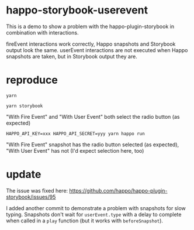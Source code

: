 # happo-storybook-userevent
This is a demo to show a problem with the happo-plugin-storybook in combination with interactions.

fireEvent interactions work correctly, Happo snapshots and Storybook output look the same.
userEvent interactions are not executed when Happo snapshots are taken, but in Storybook output they are.

# reproduce
`yarn`

`yarn storybook`

"With Fire Event" and "With User Event" both select the radio button (as expected)

`HAPPO_API_KEY=xxx HAPPO_API_SECRET=yyy yarn happo run`

"With Fire Event" snapshot has the radio button selected (as expected), "With User Event" has not (I'd expect selection here, too)

# update

The issue was fixed here:
https://github.com/happo/happo-plugin-storybook/issues/95

I added another commit to demonstrate a problem with snapshots for slow typing. Snapshots don't wait for `userEvent.type` with a delay to complete when called in a `play` function (but it works with `beforeSnapshot`). 
